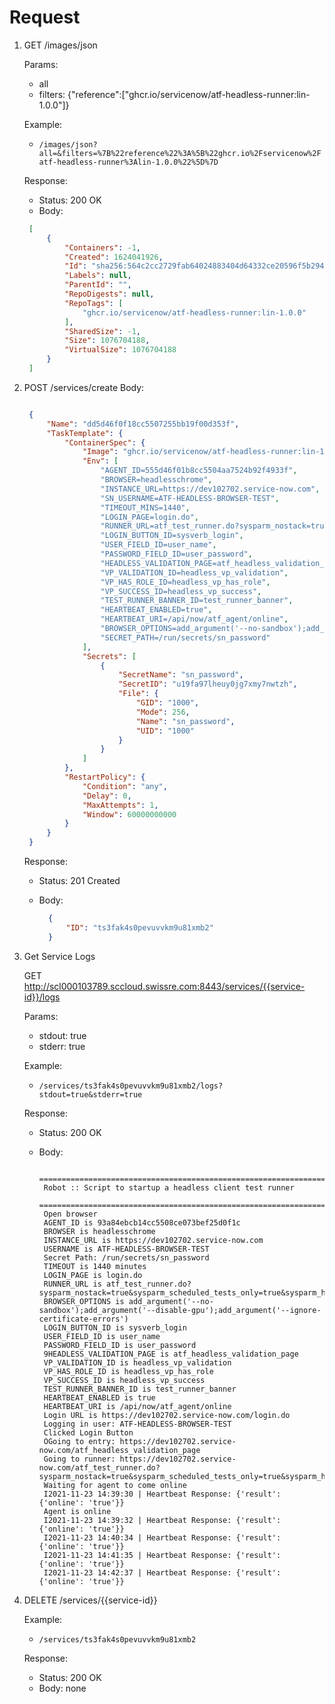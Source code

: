 # Request 

1. GET /images/json

   Params:
    - all
    - filters: {"reference":["ghcr.io/servicenow/atf-headless-runner:lin-1.0.0"]}

   Example:
    - `/images/json?all=&filters=%7B%22reference%22%3A%5B%22ghcr.io%2Fservicenow%2Fatf-headless-runner%3Alin-1.0.0%22%5D%7D`

   Response:
    - Status: 200 OK
    - Body:

   ```JSON
    [
        {
            "Containers": -1,
            "Created": 1624041926,
            "Id": "sha256:564c2cc2729fab64024883404d64332ce20596f5b29444e44a539bc8615787f6",
            "Labels": null,
            "ParentId": "",
            "RepoDigests": null,
            "RepoTags": [
                "ghcr.io/servicenow/atf-headless-runner:lin-1.0.0"
            ],
            "SharedSize": -1,
            "Size": 1076704188,
            "VirtualSize": 1076704188
        }
    ]
   ```

2. POST /services/create
   Body:

   ```JSON

    {
        "Name": "dd5d46f0f18cc5507255bb19f00d353f",
        "TaskTemplate": {
            "ContainerSpec": {
                "Image": "ghcr.io/servicenow/atf-headless-runner:lin-1.0.0",
                "Env": [
                    "AGENT_ID=555d46f01b8cc5504aa7524b92f4933f",
                    "BROWSER=headlesschrome",
                    "INSTANCE_URL=https://dev102702.service-now.com",
                    "SN_USERNAME=ATF-HEADLESS-BROWSER-TEST",
                    "TIMEOUT_MINS=1440",
                    "LOGIN_PAGE=login.do",
                    "RUNNER_URL=atf_test_runner.do?sysparm_nostack=true&sysparm_scheduled_tests_only=true&sysparm_headless=true",
                    "LOGIN_BUTTON_ID=sysverb_login",
                    "USER_FIELD_ID=user_name",
                    "PASSWORD_FIELD_ID=user_password",
                    "HEADLESS_VALIDATION_PAGE=atf_headless_validation_page",
                    "VP_VALIDATION_ID=headless_vp_validation",
                    "VP_HAS_ROLE_ID=headless_vp_has_role",
                    "VP_SUCCESS_ID=headless_vp_success",
                    "TEST_RUNNER_BANNER_ID=test_runner_banner",
                    "HEARTBEAT_ENABLED=true",
                    "HEARTBEAT_URI=/api/now/atf_agent/online",
                    "BROWSER_OPTIONS=add_argument('--no-sandbox');add_argument('--disable-gpu');add_argument('--ignore-certificate-errors')",
                    "SECRET_PATH=/run/secrets/sn_password"
                ],
                "Secrets": [
                    {
                        "SecretName": "sn_password",
                        "SecretID": "u19fa97lheuy0jg7xmy7nwtzh",
                        "File": {
                            "GID": "1000",
                            "Mode": 256,
                            "Name": "sn_password",
                            "UID": "1000"
                        }
                    }
                ]
            },
            "RestartPolicy": {
                "Condition": "any",
                "Delay": 0,
                "MaxAttempts": 1,
                "Window": 60000000000
            }
        }
    }
   ```

   Response:
    - Status: 201 Created
    - Body:

      ```JSON
        {
            "ID": "ts3fak4s0pevuvvkm9u81xmb2"
        }
      ```

3. Get Service Logs

   GET http://scl000103789.sccloud.swissre.com:8443/services/{{service-id}}/logs

   Params:
    - stdout: true
    - stderr: true

   Example:
    - `/services/ts3fak4s0pevuvvkm9u81xmb2/logs?stdout=true&stderr=true`

   Response:
    - Status: 200 OK
    - Body:

       ```TEXT
        ==============================================================================
        Robot :: Script to startup a headless client test runner                      
        ==============================================================================
        Open browser
        AGENT_ID is 93a84ebcb14cc5508ce073bef25d0f1c
        BROWSER is headlesschrome
        INSTANCE_URL is https://dev102702.service-now.com
        USERNAME is ATF-HEADLESS-BROWSER-TEST
        Secret Path: /run/secrets/sn_password
        TIMEOUT is 1440 minutes
        LOGIN_PAGE is login.do
        RUNNER_URL is atf_test_runner.do?sysparm_nostack=true&sysparm_scheduled_tests_only=true&sysparm_headless=true
        BROWSER_OPTIONS is add_argument('--no-sandbox');add_argument('--disable-gpu');add_argument('--ignore-certificate-errors')
        LOGIN_BUTTON_ID is sysverb_login
        USER_FIELD_ID is user_name
        PASSWORD_FIELD_ID is user_password
        9HEADLESS_VALIDATION_PAGE is atf_headless_validation_page
        VP_VALIDATION_ID is headless_vp_validation
        VP_HAS_ROLE_ID is headless_vp_has_role
        VP_SUCCESS_ID is headless_vp_success
        TEST_RUNNER_BANNER_ID is test_runner_banner
        HEARTBEAT_ENABLED is true
        HEARTBEAT_URI is /api/now/atf_agent/online
        Login URL is https://dev102702.service-now.com/login.do
        Logging in user: ATF-HEADLESS-BROWSER-TEST
        Clicked Login Button
        OGoing to entry: https://dev102702.service-now.com/atf_headless_validation_page
        Going to runner: https://dev102702.service-now.com/atf_test_runner.do?sysparm_nostack=true&sysparm_scheduled_tests_only=true&sysparm_headless=true&sys_atf_agent=93a84ebcb14cc5508ce073bef25d0f1c
        Waiting for agent to come online
        I2021-11-23 14:39:30 | Heartbeat Response: {'result': {'online': 'true'}}
        Agent is online
        I2021-11-23 14:39:32 | Heartbeat Response: {'result': {'online': 'true'}}
        I2021-11-23 14:40:34 | Heartbeat Response: {'result': {'online': 'true'}}
        I2021-11-23 14:41:35 | Heartbeat Response: {'result': {'online': 'true'}}
        I2021-11-23 14:42:37 | Heartbeat Response: {'result': {'online': 'true'}}
       ```

4. DELETE /services/{{service-id}}

   Example:
    - `/services/ts3fak4s0pevuvvkm9u81xmb2`

   Response:
    - Status: 200 OK
    - Body: none
